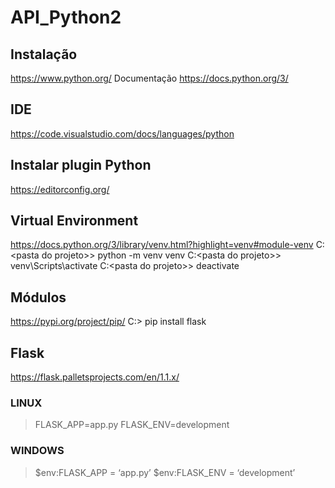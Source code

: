 # API_Python2 
## Instalação
https://www.python.org/
Documentação
https://docs.python.org/3/
## IDE
https://code.visualstudio.com/docs/languages/python
## Instalar plugin Python
https://editorconfig.org/
## Virtual Environment
https://docs.python.org/3/library/venv.html?highlight=venv#module-venv
C:\<pasta do projeto>> python -m venv venv
C:\<pasta do projeto>> venv\Scripts\activate
C:\<pasta do projeto>> deactivate
## Módulos
https://pypi.org/project/pip/
C:\> pip install flask
## Flask
https://flask.palletsprojects.com/en/1.1.x/
### LINUX
> FLASK_APP=app.py
> FLASK_ENV=development 	 
### WINDOWS
> $env:FLASK_APP = ‘app.py’
> $env:FLASK_ENV = ‘development’
